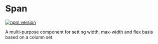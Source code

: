 # Span

[![npm version](https://img.shields.io/npm/v/%40vrembem%2Fspan.svg)](https://www.npmjs.com/package/%40vrembem%2Fspan)

A multi-purpose component for setting width, max-width and flex basis based on a column set.
